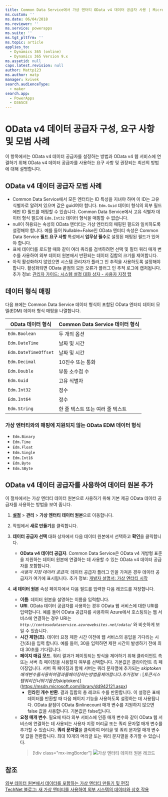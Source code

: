 ```yaml
---
title: Common Data Service에서 가상 엔터티 OData v4 데이터 공급자 사용 | MicrosoftDocs
ms.custom: ''
ms.date: 06/04/2018
ms.reviewer: ''
ms.service: powerapps
ms.suite: ''
ms.tgt_pltfrm: ''
ms.topic: article
applies_to:
  - Dynamics 365 (online)
  - Dynamics 365 Version 9.x
ms.assetid: null
caps.latest.revision: null
author: Mattp123
ms.author: matp
manager: kvivek
search.audienceType:
  - maker
search.app:
  - PowerApps
  - D365CE
---
```


# <a name="odata-v4-data-provider-configuration-requirements-and-best-practices"></a>OData v4 데이터 공급자 구성, 요구 사항 및 모범 사례

이 항목에서는 OData v4 데이터 공급자를 설정하는 방법과 OData v4 웹 서비스에 연결하기 위해 OData v4 데이터 공급자를 사용하는 요구 사항 및 권장되는 최선의 방법에 대해 설명합니다. 

## <a name="odata-v4-data-provider-best-practices"></a>OData v4 데이터 공급자 모범 사례

- Common Data Service에서 모든 엔터티는 ID 특성을 지녀야 하며 이 ID는 고유 식별자로 알려져 있으며 값은 guid여야 합니다.  `Edm.Guid` 데이터 형식의 외부 필드에만 ID 필드를 매핑할 수 있습니다.  Common Data Service에서 고유 식별자 데이터 형식 필드에 `Edm.Int32` 데이터 형식을 매핑할 수 없습니다.
-  null이 허용되는 속성의 OData 엔터티는 가상 엔터티의 매핑된 필드와 일치하도록 설정해야 합니다. 예를 들어 Nullable=False인 OData 엔터티 속성은 Common Data Service **필드 요구 사항** 특성에서 **업무상 필수**로 설정된 매핑된 필드가 있어야 합니다. 
- 표에 데이터를 로드할 때와 같이 여러 쿼리를 검색하려면 선택 및 필터 쿼리 매개 변수를 사용하여 외부 데이터 원본에서 반환되는 데이터 집합의 크기를 제어합니다.
- 아직 활성화하지 않았으면 시스템 관리자가 플러그 인 추적을 사용하도록 설정해야 합니다. 활성화되면 OData 끝점의 모든 오류가 플러그 인 추적 로그에 캡처됩니다. 추가 정보:  [관리자 가이드: 시스템 설정 대화 상자 - 사용자 지정 탭](/dynamics365/customer-engagement/admin/system-settings-dialog-box-customization-tab) 

## <a name="data-type-mapping"></a>데이터 형식 매핑

다음 표에는 Common Data Service 데이터 형식이 포함된 OData 엔터티 데이터 모델(EDM) 데이터 형식 매핑을 나열합니다. 

|OData 데이터 형식|Common Data Service 데이터 형식  |
|---------|---------|
|`Edm.Boolean`|두 개의 옵션|
|`Edm.DateTime`|날짜 및 시간|
|`Edm.DateTimeOffset`|날짜 및 시간|
|`Edm.Decimal`|10진수 또는 통화|
|`Edm.Double`|부동 소수점 수|
|`Edm.Guid`|고유 식별자|
|`Edm.Int32`|정수|
|`Edm.Int64`|정수|
|`Edm.String`|한 줄 텍스트 또는 여러 줄 텍스트|


### <a name="odata-edm-data-types-that-are-not-supported-for-mapping-with-virtual-entities"></a>가상 엔터티와의 매핑에 지원되지 않는 OData EDM 데이터 형식 

- `Edm.Binary`
- `Edm.Time` 
- `Edm.Float`
- `Edm.Single` 
- `Edm.Int16` 
- `Edm.Byte` 
- `Edm.SByte`

 
## <a name="add-a-data-source-using-the-odata-v4-data-provider"></a>OData v4 데이터 공급자를 사용하여 데이터 원본 추가

이 절차에서는 가상 엔터티 데이터 원본으로 사용하기 위해 기본 제공 OData 데이터 공급자를 사용하는 방법을 보여 줍니다.   
  
1. **[설정](../model-driven-apps/advanced-navigation.md#settings)** > **관리** > **가상 엔터티 데이터 원본**으로 이동합니다.  
1. 작업에서 **새로 만들기**를 클릭합니다.  
1. **데이터 공급자 선택** 대화 상자에서 다음 데이터 원본에서 선택하고 **확인**을 클릭합니다.  
  
    - **OData v4 데이터 공급자**. Common Data Service은 OData v4 개방형 표준을 지원하는 데이터 원본에 연결하는 데 사용할 수 있는 OData v4 데이터 공급자를 포함합니다.  
    - *사용자 지정 데이터 공급자*. 데이터 공급자 플러그 인을 가져온 경우 데이터 공급자가 여기에 표시됩니다. 추가 정보:  [개발자 설명서: 가상 엔터티 시작](/dynamics365/customer-engagement/developer/virtual-entities/get-started-ve)  
    
1. **새 데이터 원본** 속성 페이지에서 다음 필드를 입력한 다음 레코드를 저장합니다.  
  
    - **이름**: 데이터 원본을 설명하는 이름을 입력합니다.  
    - **URI**. OData 데이터 공급자를 사용하는 경우 OData 웹 서비스에 대한 URI를 입력합니다. 예를 들어 OData 공급자를 사용하여 Azure에서 호스팅되는 웹 서비스에 연결하는 경우 URI는 *`http://contosodataservice.azurewebsites.net/odata/`* 와 비슷하게 보일 수 있습니다.  
    - **시간 제한(초)**. 데이터 요청 제한 시간 이전에 웹 서비스의 응답을 기다리는 시간(초)을 입력 합니다. 예를 들어, 30을 입력하면 제한 시간이 발생하기 전에 최대 30초를 기다립니다.  
    - **페이지 매김 모드**. 쿼리 결과가 페이징되는 방식을 제어하기 위해 클라이언트 측 또는 서버 측 페이징을 사용할지 여부를 선택합니다. 기본값은 클라이언트 측 페이징입니다. 서버 쪽 페이징과 함께 서버는 쿼리 문자열에 추가되는 $skiptoken 매개 변수를 사용하여 결과를 페이징하는 방법을 제어합니다. 추가 정보:  [토큰 시스템 쿼리 건너뛰기 옵션($skiptoken)](https://msdn.microsoft.com/library/dd942121.aspx)  
        -  **인라인 개수 반환**. 결과 집합의 총 레코드 수를 반환합니다. 이 설정은 표에 데이터를 반환할 때 다음 페이지 기능을 사용하도록 설정하는 데 사용됩니다. OData 끝점이 OData $inlinecount 매개 변수를 지원하지 않으면 false 값을 사용합니다. 기본값은 false입니다.
    - **요청 매개 변수**. 필요에 따라 외부 서비스에 인증 매개 변수와 같이 OData 웹 서비스에 연결하는 데 사용되는 사용자 지정 머리글 또는 쿼리 문자열 매개 변수를 추가할 수 있습니다. **쿼리 문자열**을 클릭하여 머리글 및 쿼리 문자열 매개 변수 및 값을 전환합니다. 최대 10개의 머리글 또는 쿼리 문자열을 추가할 수 있습니다. 
        > [!div class="mx-imgBorder"] 
        > ![가상 엔터티 데이터 원본 레코드](media/virtual-entity-data-source.png) 


## <a name="see-also"></a>참조  

[외부 데이터 원본에서 데이터를 포함하는 가상 엔터티 만들기 및 편집](create-edit-virtual-entities.md) <br/>
[TechNet 블로그: 새 가상 엔터티를 사용하여 외부 시스템의 데이터와 상호 작용](https://blogs.technet.microsoft.com/lystavlen/2017/09/08/virtual-entities/)
